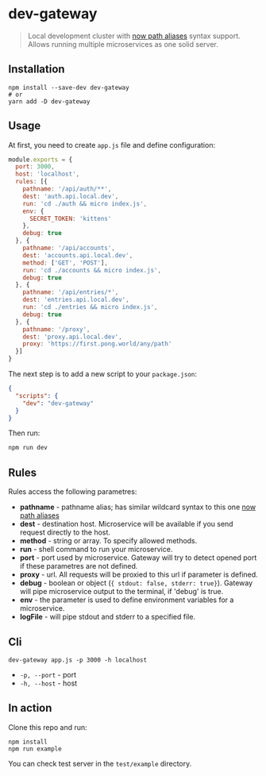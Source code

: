# dev-gateway

> Local development cluster with [now path aliases](https://zeit.co/docs/features/path-aliases) syntax support. Allows running multiple microservices as one solid server.

## Installation
```shell
npm install --save-dev dev-gateway
# or
yarn add -D dev-gateway
```

## Usage

At first, you need to create `app.js` file and define configuration:

```js
module.exports = {
  port: 3000,
  host: 'localhost',
  rules: [{
    pathname: '/api/auth/**',
    dest: 'auth.api.local.dev',
    run: 'cd ./auth && micro index.js',
    env: {
      SECRET_TOKEN: 'kittens'
    },
    debug: true
  }, {
    pathname: '/api/accounts',
    dest: 'accounts.api.local.dev',
    method: ['GET', 'POST'],
    run: 'cd ./accounts && micro index.js',
    debug: true
  }, {
    pathname: '/api/entries/*',
    dest: 'entries.api.local.dev',
    run: 'cd ./entries && micro index.js',
    debug: true
  }, {
    pathname: '/proxy',
    dest: 'proxy.api.local.dev',
    proxy: 'https://first.pong.world/any/path'
  }]
}
```

The next step is to add a new script to your `package.json`:
```json
{
  "scripts": {
    "dev": "dev-gateway"
  }
}
```

Then run:
```sh
npm run dev
```

## Rules

Rules access the following parametres:
- **pathname** - pathname alias; has similar wildcard syntax to this one [now path aliases](https://zeit.co/docs/features/path-aliases)
- **dest** - destination host. Microservice will be available if you send request directly to the host.
- **method** - string or array. To specify allowed methods.
- **run** - shell command to run your microservice.
- **port** - port used by microservice. Gateway will try to detect opened port if these parametres are not defined.
- **proxy** - url. All requests will be proxied to this url if parameter is defined.
- **debug** - boolean or object (`{ stdout: false, stderr: true}`). Gateway will pipe microservice output to the terminal, if 'debug' is true.
- **env** - the parameter is used to define environment variables for a microservice.
- **logFile** - will pipe stdout and stderr to a specified file.

## Cli

```shell
dev-gateway app.js -p 3000 -h localhost
```

- `-p, --port` - port
- `-h, --host` - host

## In action
Clone this repo and run:

```shell
npm install
npm run example
```

You can check test server in the `test/example` directory.
